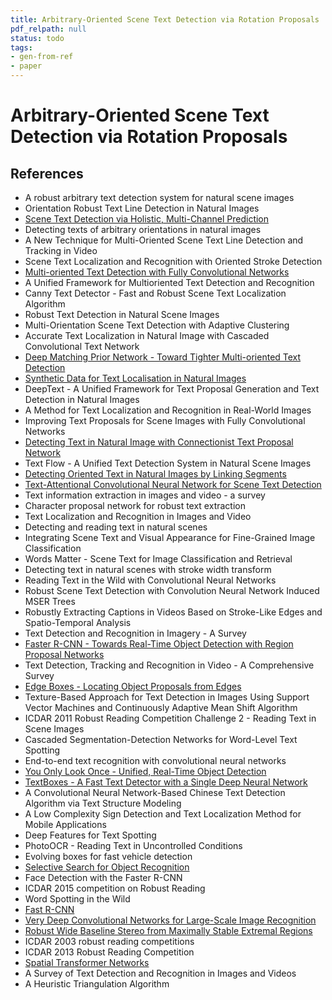 ```yaml
---
title: Arbitrary-Oriented Scene Text Detection via Rotation Proposals
pdf_relpath: null
status: todo
tags:
- gen-from-ref
- paper
---
```


# Arbitrary-Oriented Scene Text Detection via Rotation Proposals

## References

- A robust arbitrary text detection system for natural scene images
- Orientation Robust Text Line Detection in Natural Images
- [Scene Text Detection via Holistic, Multi-Channel Prediction](./scene-text-detection-via-holistic-multi-channel-prediction.md)
- Detecting texts of arbitrary orientations in natural images
- A New Technique for Multi-Oriented Scene Text Line Detection and Tracking in Video
- Scene Text Localization and Recognition with Oriented Stroke Detection
- [Multi-oriented Text Detection with Fully Convolutional Networks](./multi-oriented-text-detection-with-fully-convolutional-networks.md)
- A Unified Framework for Multioriented Text Detection and Recognition
- Canny Text Detector - Fast and Robust Scene Text Localization Algorithm
- Robust Text Detection in Natural Scene Images
- Multi-Orientation Scene Text Detection with Adaptive Clustering
- Accurate Text Localization in Natural Image with Cascaded Convolutional Text Network
- [Deep Matching Prior Network - Toward Tighter Multi-oriented Text Detection](./deep-matching-prior-network-toward-tighter-multi-oriented-text-detection.md)
- [Synthetic Data for Text Localisation in Natural Images](./synthetic-data-for-text-localisation-in-natural-images.md)
- DeepText - A Unified Framework for Text Proposal Generation and Text Detection in Natural Images
- A Method for Text Localization and Recognition in Real-World Images
- Improving Text Proposals for Scene Images with Fully Convolutional Networks
- [Detecting Text in Natural Image with Connectionist Text Proposal Network](./detecting-text-in-natural-image-with-connectionist-text-proposal-network.md)
- Text Flow - A Unified Text Detection System in Natural Scene Images
- [Detecting Oriented Text in Natural Images by Linking Segments](./detecting-oriented-text-in-natural-images-by-linking-segments.md)
- [Text-Attentional Convolutional Neural Network for Scene Text Detection](./text-attentional-convolutional-neural-network-for-scene-text-detection.md)
- Text information extraction in images and video - a survey
- Character proposal network for robust text extraction
- Text Localization and Recognition in Images and Video
- Detecting and reading text in natural scenes
- Integrating Scene Text and Visual Appearance for Fine-Grained Image Classification
- Words Matter - Scene Text for Image Classification and Retrieval
- Detecting text in natural scenes with stroke width transform
- Reading Text in the Wild with Convolutional Neural Networks
- Robust Scene Text Detection with Convolution Neural Network Induced MSER Trees
- Robustly Extracting Captions in Videos Based on Stroke-Like Edges and Spatio-Temporal Analysis
- Text Detection and Recognition in Imagery - A Survey
- [Faster R-CNN - Towards Real-Time Object Detection with Region Proposal Networks](./faster-r-cnn-towards-real-time-object-detection-with-region-proposal-networks.md)
- Text Detection, Tracking and Recognition in Video - A Comprehensive Survey
- [Edge Boxes - Locating Object Proposals from Edges](./edge-boxes-locating-object-proposals-from-edges.md)
- Texture-Based Approach for Text Detection in Images Using Support Vector Machines and Continuously Adaptive Mean Shift Algorithm
- ICDAR 2011 Robust Reading Competition Challenge 2 - Reading Text in Scene Images
- Cascaded Segmentation-Detection Networks for Word-Level Text Spotting
- End-to-end text recognition with convolutional neural networks
- [You Only Look Once - Unified, Real-Time Object Detection](./you-only-look-once-unified-real-time-object-detection.md)
- [TextBoxes - A Fast Text Detector with a Single Deep Neural Network](./textboxes-a-fast-text-detector-with-a-single-deep-neural-network.md)
- A Convolutional Neural Network-Based Chinese Text Detection Algorithm via Text Structure Modeling
- A Low Complexity Sign Detection and Text Localization Method for Mobile Applications
- Deep Features for Text Spotting
- PhotoOCR - Reading Text in Uncontrolled Conditions
- Evolving boxes for fast vehicle detection
- [Selective Search for Object Recognition](./selective-search-for-object-recognition.md)
- Face Detection with the Faster R-CNN
- ICDAR 2015 competition on Robust Reading
- Word Spotting in the Wild
- [Fast R-CNN](./fast-r-cnn.md)
- [Very Deep Convolutional Networks for Large-Scale Image Recognition](./very-deep-convolutional-networks-for-large-scale-image-recognition.md)
- [Robust Wide Baseline Stereo from Maximally Stable Extremal Regions](./robust-wide-baseline-stereo-from-maximally-stable-extremal-regions.md)
- ICDAR 2003 robust reading competitions
- ICDAR 2013 Robust Reading Competition
- [Spatial Transformer Networks](./spatial-transformer-networks.md)
- A Survey of Text Detection and Recognition in Images and Videos
- A Heuristic Triangulation Algorithm
